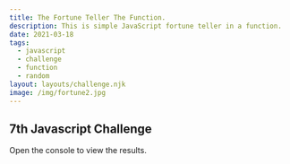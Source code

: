 ```yaml
---
title: The Fortune Teller The Function.
description: This is simple JavaScript fortune teller in a function.
date: 2021-03-18
tags:
  - javascript
  - challenge
  - function
  - random
layout: layouts/challenge.njk
image: /img/fortune2.jpg
---
```


<div class="container mt-4">
  <h2>7th Javascript Challenge</h2>
  <p>Open the console to view the results.</p>
  <code></code>
</div>
<script src="/js/js-challenges/ch7-fortune-teller-function-random.js"></script>
